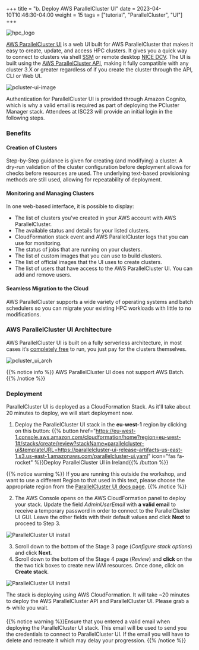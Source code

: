 +++
title = "b. Deploy AWS ParallelCluster UI"
date = 2023-04-10T10:46:30-04:00
weight = 15
tags = ["tutorial", "ParallelCluster", "UI"]
+++

![hpc_logo](/images/hpc-aws-parallelcluster-workshop/parallelcluster-ui.svg)

[AWS ParallelCluster UI](https://docs.aws.amazon.com/parallelcluster/latest/ug/pcui-using-v3.html) is a web UI built for AWS ParallelCluster that makes it easy to create, update, and access HPC clusters. It gives you a quick way to connect to clusters via shell [SSM](https://aws.amazon.com/blogs/aws/new-session-manager/) or remote desktop [NICE DCV](https://aws.amazon.com/hpc/dcv/). The UI is built using the [AWS ParallelCluster API](https://docs.aws.amazon.com/parallelcluster/latest/ug/api-reference-v3.html), making it fully compatible with any cluster 3.X or greater regardless of if you create the cluster through the API, CLI or Web UI.

![pcluster-ui-image](/images/hpc-aws-parallelcluster-workshop/pcluster-ui-image.png)

Authentication for ParallelCluster UI is provided through Amazon Cognito, which is why a valid email is required as part of deploying the PCluster Manager stack. Attendees at ISC23 will provide an initial login in the following steps.

### Benefits
#### Creation of Clusters

Step-by-Step guidance is given for creating (and modifying) a cluster. A dry-run validation of the cluster configuration before deployment allows for checks before resources are used. The underlying text-based provisioning methods are still used, allowing for repeatability of deployment.

#### Monitoring and Managing Clusters

In one web-based interface, it is possible to display:
- The list of clusters you've created in your AWS account with AWS ParallelCluster.
- The available status and details for your listed clusters.
- CloudFormation stack event and AWS ParallelCluster logs that you can use for monitoring.
- The status of jobs that are running on your clusters.
- The list of custom images that you can use to build clusters.
- The list of official images that the UI uses to create clusters.
- The list of users that have access to the AWS ParallelCluster UI. You can add and remove users.

#### Seamless Migration to the Cloud
AWS ParallelCluster supports a wide variety of operating systems and batch schedulers so you can migrate your existing HPC workloads with little to no modifications.

### AWS ParallelCluster UI Architecture

AWS ParallelCluster UI is built on a fully serverless architecture, in most cases it’s [completely free](https://github.com/aws-samples/pcluster-manager#costs) to run, you just pay for the clusters themselves.

![pcluster_ui_arch](/images/hpc-aws-parallelcluster-workshop/pcluster-ui-architecture.png)


{{% notice info %}} AWS ParallelCluster UI does not support AWS Batch.
{{% /notice %}}

### Deployment

ParallelCluster UI is deployed as a CloudFormation Stack. As it'll take about 20 minutes to deploy, we will start deployment now.

1. Deploy the ParallelCluster UI stack in the **eu-west-1** region by clicking on this button:
{{% button href="https://eu-west-1.console.aws.amazon.com/cloudformation/home?region=eu-west-1#/stacks/create/review?stackName=parallelcluster-ui&templateURL=https://parallelcluster-ui-release-artifacts-us-east-1.s3.us-east-1.amazonaws.com/parallelcluster-ui.yaml" icon="fas fa-rocket" %}}Deploy ParallelCluster UI in Ireland{{% /button %}}

{{% notice warning %}}
If you are running this outside the workshop, and want to use a different Region to that used in this text, please choose the appropriate region from the [ParallelCluster UI docs page](https://docs.aws.amazon.com/parallelcluster/latest/ug/install-pcui-v3.html).
{{% /notice %}}

2. The AWS Console opens on the AWS CloudFormation panel to deploy your stack. Update the field *AdminUserEmail* with **a valid email** to receive a temporary password in order to connect to the ParallelCluster UI GUI. Leave the other fields with their default values and click **Next** to proceed to Step 3.

![ParallelCluster UI install](/images/hpc-aws-parallelcluster-workshop/lab1-pcluster-workshop-02-pcmanager-install.png)

3. Scroll down to the bottom of the Stage 3 page (*Configure stack options*) and click **Next**.
4. Scroll down to the bottom of the Stage 4 page (*Review*) and **click** on the the two tick boxes to create new IAM resources. Once done, click on **Create stack**.

![ParallelCluster UI install](/images/hpc-aws-parallelcluster-workshop/lab1-pcluster-workshop-02-pcmanager-deploy.png)

The stack is deploying using AWS CloudFormation. It will take ~20 minutes to deploy the AWS ParallelCluster API and ParallelCluster UI. Please grab a ☕️ while you wait.

{{% notice warning %}}Ensure that you entered a valid email when deploying the ParallelCluster UI stack. This email will be used to send you the credentials to connect to ParallelCluster UI. If the email you will have to delete and recreate it which may delay your progression.
{{% /notice %}}